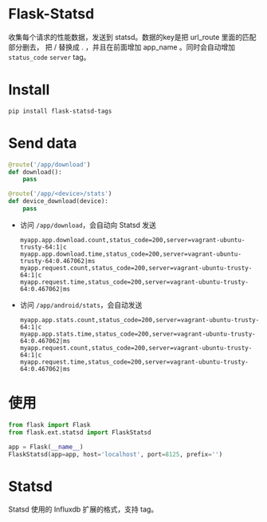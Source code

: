 # Flask-Statsd
收集每个请求的性能数据，发送到 statsd。数据的key是把 url_route 里面的匹配部分删去，
把 / 替换成 . ，并且在前面增加 app_name 。同时会自动增加 `status_code` `server`
tag。

# Install
```bash
pip install flask-statsd-tags
```

# Send data
```python
@route('/app/download')
def download():
    pass

@route('/app/<device>/stats')
def device_download(device):
    pass
```

* 访问 `/app/download`，会自动向 Statsd 发送 

    ```
    myapp.app.download.count,status_code=200,server=vagrant-ubuntu-trusty-64:1|c
    myapp.app.download.time,status_code=200,server=vagrant-ubuntu-trusty-64:0.467062|ms
    myapp.request.count,status_code=200,server=vagrant-ubuntu-trusty-64:1|c
    myapp.request.time,status_code=200,server=vagrant-ubuntu-trusty-64:0.467062|ms
    ```

* 访问 `/app/android/stats`，会自动发送

    ```
    myapp.app.stats.count,status_code=200,server=vagrant-ubuntu-trusty-64:1|c
    myapp.app.stats.time,status_code=200,server=vagrant-ubuntu-trusty-64:0.467062|ms
    myapp.request.count,status_code=200,server=vagrant-ubuntu-trusty-64:1|c
    myapp.request.time,status_code=200,server=vagrant-ubuntu-trusty-64:0.467062|ms
    ```


# 使用
```python
from flask import Flask
from flask.ext.statsd import FlaskStatsd

app = Flask(__name__)
FlaskStatsd(app=app, host='localhost', port=8125, prefix='')

```

# Statsd
Statsd 使用的 Influxdb 扩展的格式，支持 tag。
